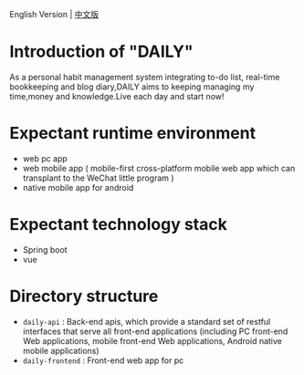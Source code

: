 English Version | [中文版](./README_CN.md) 

# Introduction of "DAILY" 
As a personal habit management system integrating to-do list, real-time bookkeeping and blog diary,DAILY aims to keeping managing my time,money and knowledge.Live each day and start now!

# Expectant runtime environment
- web pc app 
- web mobile app ( mobile-first cross-platform mobile web app which can transplant to the WeChat little program )
- native mobile app for android 

# Expectant technology stack
- Spring boot
- vue

# Directory structure
- `daily-api` : Back-end apis, which provide a standard set of restful interfaces that serve all front-end applications (including PC front-end Web applications, mobile front-end Web applications, Android native mobile applications)
- `daily-frontend` : Front-end web app for pc

